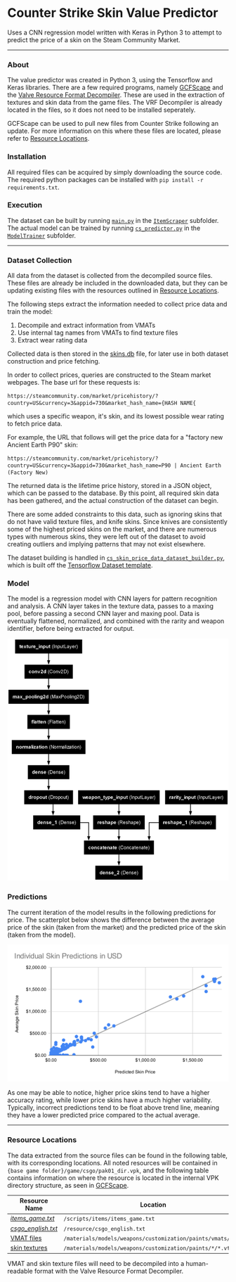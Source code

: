 # Counter Strike Skin Value Predictor

Uses a CNN regression model written with Keras in Python 3 to attempt to predict the price of a skin on the Steam Community Market.

---
### About
The value predictor was created in Python 3, using the Tensorflow and Keras libraries. There are a few required programs, namely [GCFScape](https://developer.valvesoftware.com/wiki/GCFScape) and the [Valve Resource Format Decompiler](https://github.com/ValveResourceFormat/ValveResourceFormat). These are used in the extraction of textures and skin data from the game files. The VRF Decompiler is already located in the files, so it does not need to be installed seperately.  

GCFScape can be used to pull new files from Counter Strike following an update. For more information on this where these files are located, please refer to [Resource Locations](#resource-locations).


### Installation
All required files can be acquired by simply downloading the source code. The required python packages can be installed with `pip install -r requirements.txt`.

### Execution
The dataset can be built by running [`main.py`](./ItemScraper/main.py) in the [`ItemScraper`](./ItemScraper/) subfolder.  
The actual model can be trained by running [`cs_predictor.py`](./ModelTrainer/cs_predictor.py) in the [`ModelTrainer`](./ModelTrainer/) subfolder. 


---

### Dataset Collection
All data from the dataset is collected from the decompiled source files. These files are already be included in the downloaded data, but they can be updating existing files with the resources outlined in [Resource Locations](#resource-locations).  
  
The following steps extract the information needed to collect price data and train the model:
1. Decompile and extract information from VMATs
2. Use internal tag names from VMATs to find texture files
3. Extract wear rating data  
  
Collected data is then stored in the [skins.db](./ItemScraper/Data/) file, for later use in both dataset construction and price fetching.  
  
In order to collect prices, queries are constructed to the Steam market webpages. The base url for these requests is:

    https://steamcommunity.com/market/pricehistory/?country=US&currency=3&appid=730&market_hash_name={HASH NAME{
which uses a specific weapon, it's skin, and its lowest possible wear rating to fetch price data.
  
For example, the URL that follows will get the price data for a "factory new Ancient Earth P90" skin:

    https://steamcommunity.com/market/pricehistory/?country=US&currency=3&appid=730&market_hash_name=P90 | Ancient Earth (Factory New)

The returned data is the lifetime price history, stored in a JSON object, which can be passed to the database. By this point, all required skin data has been gathered, and the actual construction of the dataset can begin.

 There are some added constraints to this data, such as ignoring skins that do not have valid texture files, and knife skins. Since knives are consistently some of the highest priced skins on the market, and there are numerous types with numerous skins, they were left out of the dataset to avoid creating outliers and implying patterns that may not exist elsewhere. 
  
The dataset building is handled in [`cs_skin_price_data_dataset_builder.py`](./ItemScraper/cs_skin_price_data/cs_skin_price_data_dataset_builder.py), which is built off the [Tensorflow Dataset template](https://www.tensorflow.org/api_docs/python/tf/data/Dataset).  

### Model
The model is a regression model with CNN layers for pattern recognition and analysis. A CNN layer takes in the texture data, passes to a maxing pool, before passing a second CNN layer and maxing pool. Data is eventually flattened, normalized, and combined with the rarity and weapon identifier, before being extracted for output.

![model diagram](model.png)

### Predictions
The current iteration of the model results in the following predictions for price. The scatterplot below shows the difference between the average price of the skin (taken from the market) and the predicted price of the skin (taken from the model).

![skin prediction scatterplot](price-predictions.svg)

As one may be able to notice, higher price skins tend to have a higher accuracy rating, while lower price skins have a much higher variability. Typically, incorrect predictions tend to be float above trend line, meaning they have a lower predicted price compared to the actual average.    

---

### Resource Locations<a name="resource-locations"></a>
The data extracted from the source files can be found in the following table, with its corresponding locations. All noted resources will be contained in `{base game folder}/game/csgo/pak01_dir.vpk`, and the following table contains information on where the resource is located in the internal VPK directory structure, as seen in [GCFScape](https://developer.valvesoftware.com/wiki/GCFScape).

| Resource Name                            | Location                                                    |
|------------------------------------------|-------------------------------------------------------------|
| *[items_game.txt](./ItemScraper/Data/)*  | `/scripts/items/items_game.txt`                             |
| *[csgo_english.txt](./ItemScraper/Data)* | `/resource/csgo_english.txt`                                |
| [VMAT files](./ItemScraper/VMATs)        | `/materials/models/weapons/customization/paints/vmats/*`    |
| [skin textures](./ItemScraper/Textures)  | `/materials/models/weapons/customization/paints/*/*.vtex_c` |

VMAT and skin texture files will need to be decompiled into a human-readable format with the Valve Resource Format Decompiler.